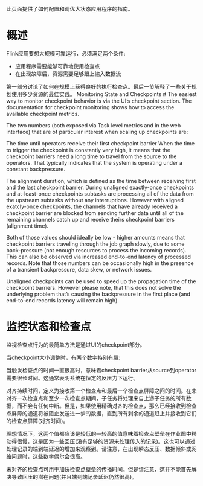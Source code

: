 此页面提供了如何配置和调优大状态应用程序的指南。

# 概述
Flink应用要想大规模可靠运行，必须满足两个条件:
- 应用程序需要能够可靠地使用检查点
- 在出现故障后，资源需要足够跟上输入数据流

第一部分讨论了如何在规模上获得良好的执行检查点。最后一节解释了一些关于规划使用多少资源的最佳实践。
Monitoring State and Checkpoints #
The easiest way to monitor checkpoint behavior is via the UI’s checkpoint section. The documentation for checkpoint monitoring shows how to access the available checkpoint metrics.

The two numbers (both exposed via Task level metrics and in the web interface) that are of particular interest when scaling up checkpoints are:

The time until operators receive their first checkpoint barrier When the time to trigger the checkpoint is constantly very high, it means that the checkpoint barriers need a long time to travel from the source to the operators. That typically indicates that the system is operating under a constant backpressure.

The alignment duration, which is defined as the time between receiving first and the last checkpoint barrier. During unaligned exactly-once checkpoints and at-least-once checkpoints subtasks are processing all of the data from the upstream subtasks without any interruptions. However with aligned exatcly-once checkpoints, the channels that have already received a checkpoint barrier are blocked from sending further data until all of the remaining channels catch up and receive theirs checkpoint barriers (alignment time).

Both of those values should ideally be low - higher amounts means that checkpoint barriers traveling through the job graph slowly, due to some back-pressure (not enough resources to process the incoming records). This can also be observed via increased end-to-end latency of processed records. Note that those numbers can be occasionally high in the presence of a transient backpressure, data skew, or network issues.

Unaligned checkpoints can be used to speed up the propagation time of the checkpoint barriers. However please note, that this does not solve the underlying problem that’s causing the backpressure in the first place (and end-to-end records latency will remain high).
# 监控状态和检查点
监视检查点行为的最简单方法是通过UI的checkpoint部分。

当checkpoint大小调整时，有两个数字特别有趣:

当触发检查点的时间一直很高时，意味着checkpoint barrier从source到operator需要很长时间。这通常表明系统在恒定的反压力下运行。

对齐持续时间，定义为接收第一个检查点和最后一个检查点屏障之间的时间。在未对齐一次检查点和至少一次检查点期间，子任务将处理来自上游子任务的所有数据，而不会有任何中断。但是，如果使用精确对齐的检查点，那么已经接收到检查点屏障的通道将被阻止发送进一步的数据，直到所有剩余的通道赶上并接收到它们的检查点屏障(对齐时间)。

理想情况下，这两个值都应该是较低的—较高的值意味着检查点壁垒在作业图中移动得很慢，这是因为一些回压(没有足够的资源来处理传入的记录)。这也可以通过处理记录的端到端延迟的增加来观察到。请注意，在出现瞬态反压、数据倾斜或网络问题时，这些数字偶尔会很高。

未对齐的检查点可用于加快检查点壁垒的传播时间。但是请注意，这并不能首先解决导致回压的潜在问题(并且端到端记录延迟仍然很高)。


